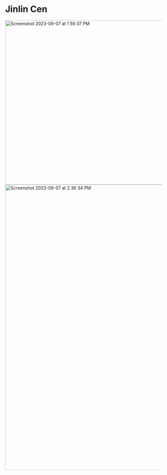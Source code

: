 # Jinlin Cen
<img width="528" alt="Screenshot 2023-09-07 at 1 56 07 PM" src="https://github.com/simoncen/ECE444-F2023-Assignment1/assets/56233967/2289bae5-3f38-4e2b-a818-8b36cd2a31ba">
<img width="917" alt="Screenshot 2023-09-07 at 2 36 34 PM" src="https://github.com/simoncen/ECE444-F2023-Assignment1/assets/56233967/8d2760cd-9863-4e75-b573-95882d1171fe">

